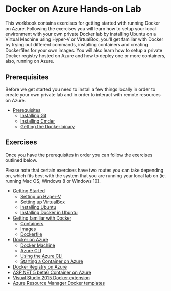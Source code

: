 # Docker on Azure Hands-on Lab

This workbook contains exercises for getting started with running Docker on Azure. 
Following the exercises you will learn how to setup your local environment with your own private
Docker lab by installing Ubuntu on a Virtual Machine using Hyper-V or VirtualBox, you'll get 
familiar with Docker by trying out different commands, installing containers and creating 
Dockerfiles for your own images. You will also learn how to setup a private Docker registry 
hosted on Azure and how to deploy one or more containers, also, running on Azure.

## Prerequisites
Before we get started you need to install a few things locally in order to create your own
private lab and in order to interact with remote resources on Azure.

* [Prerequisites](prerequisites/README.md)
	* [Installing Git](prerequisites/git/README.md)
	* [Installing Cmder](prerequisites/cmder/README.md)
	* [Getting the Docker binary](prerequisites/docker/README.md)

## Exercises
Once you have the prerequisites in order you can follow the exercises outlined below.

Please note that certain exercises have two routes you can take depending on, which fits best
with the system that you are running your local lab on (ie. running Mac OS, Windows 8 or Windows 10).

* [Getting Started](exercise01/README.md)
	* [Setting up Hyper-V](exercise01/01-hyperv/README.md)
	* [Setting up VirtualBox](exercise01/01-virtualbox/README.md)
	* [Installing Ubuntu](exercise01/02-ubuntu/README.md)
	* [Installing Docker in Ubuntu](exercise01/03-docker/README.md)
* [Getting familiar with Docker](exercise02/README.md)
	* [Containers](exercise02/01-containers/README.md)
	* [Images](exercise02/02-images/README.md)
	* [Dockerfile](exercise02/03-dockerfile/README.md)
* [Docker on Azure](exercise03/README.md)
	* [Docker Machine](exercise03/01-machine/README.md)
	* [Azure CLI](exercise03/02-azure-cli/README.md)
	* [Using the Azure CLI](exercise03/03-using-the-azure-cli/README.md)
	* [Starting a Container on Azure](exercise03/04-azure-container/README.md)
* [Docker Registry on Azure](exercise04/README.md)
* [ASP.NET 5 beta6 Container on Azure](exercise05/README.md)
* [Visual Studio 2015 Docker extension](exercise06/README.md)
* [Azure Resource Manager Docker templates](exercise07/README.md)